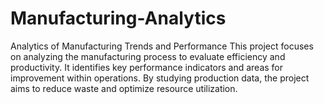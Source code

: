 # Manufacturing-Analytics
Analytics of Manufacturing Trends and Performance 
This project focuses on analyzing the manufacturing process to evaluate efficiency and productivity.
It identifies key performance indicators and areas for improvement within operations.
By studying production data, the project aims to reduce waste and optimize resource utilization.

